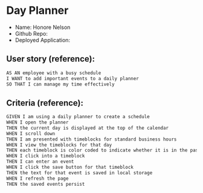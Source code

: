 # Day Planner
* Name: Honore Nelson
* Github Repo:
* Deployed Application: 

## User story (reference):
```md
AS AN employee with a busy schedule
I WANT to add important events to a daily planner
SO THAT I can manage my time effectively
```

## Criteria (reference):
```md
GIVEN I am using a daily planner to create a schedule
WHEN I open the planner
THEN the current day is displayed at the top of the calendar
WHEN I scroll down
THEN I am presented with timeblocks for standard business hours
WHEN I view the timeblocks for that day
THEN each timeblock is color coded to indicate whether it is in the past, present, or future
WHEN I click into a timeblock
THEN I can enter an event
WHEN I click the save button for that timeblock
THEN the text for that event is saved in local storage
WHEN I refresh the page
THEN the saved events persist
```

